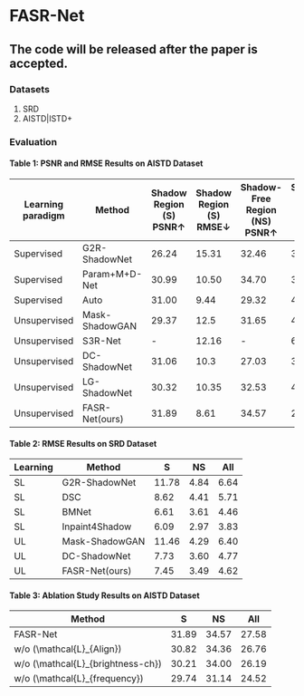 # FASR-Net 

## The code will be released after the paper is accepted.

### Datasets

1. SRD 
2. AISTD|ISTD+ 

### Evaluation

#### Table 1: PSNR and RMSE Results on AISTD Dataset
| Learning paradigm | Method | Shadow Region (S) PSNR↑ | Shadow Region (S) RMSE↓ | Shadow-Free Region (NS) PSNR↑ | Shadow-Free Region (NS) RMSE↓ | All Image (ALL) PSNR↑ | All Image (ALL) RMSE↓ |
| --- | --- | --- | --- | --- | --- | --- | --- |
| Supervised | G2R-ShadowNet | 26.24 | 15.31 | 32.46 | 3.43 | 22.58 | 5.30 |
| Supervised | Param+M+D-Net | 30.99 | 10.50 | 34.70 | 3.74 | 26.58 | 4.81 |
| Supervised | Auto | 31.00 | 9.44 | 29.32 | 4.37 | 24.14 | 5.17 |
| Unsupervised | Mask-ShadowGAN | 29.37 | 12.5 | 31.65 | 4.0 | 24.57 | 5.3 |
| Unsupervised | S3R-Net | - | 12.16 | - | 6.38 | - | 7.12 |
| Unsupervised | DC-ShadowNet | 31.06 | 10.3 | 27.03 | 3.5 | 25.03 | 4.6 |
| Unsupervised | LG-ShadowNet | 30.32 | 10.35 | 32.53 | 4.03 | 25.53 | 5.03 |
| Unsupervised | FASR-Net(ours) | 31.89 | 8.61 | 34.57 | 2.84 | 27.58 | 3.75 |

#### Table 2: RMSE Results on SRD Dataset
| Learning | Method | S | NS | All |
| --- | --- | --- | --- | --- |
| SL | G2R-ShadowNet | 11.78 | 4.84 | 6.64 |
| SL | DSC | 8.62 | 4.41 | 5.71 |
| SL | BMNet | 6.61 | 3.61 | 4.46 |
| SL | Inpaint4Shadow | 6.09 | 2.97 | 3.83 |
| UL | Mask-ShadowGAN | 11.46 | 4.29 | 6.40 |
| UL | DC-ShadowNet | 7.73 | 3.60 | 4.77 |
| UL | FASR-Net(ours) | 7.45 | 3.49 | 4.62 |

#### Table 3: Ablation Study Results on AISTD Dataset
| Method | S | NS | All |
| --- | --- | --- | --- |
| FASR-Net | 31.89 | 34.57 | 27.58 |
| w/o \(\mathcal{L}_{Align}\) | 30.82 | 34.36 | 26.76 |
| w/o \(\mathcal{L}_{brightness-ch}\) | 30.21 | 34.00 | 26.19 |
| w/o \(\mathcal{L}_{frequency}\) | 29.74 | 31.14 | 24.52 |
